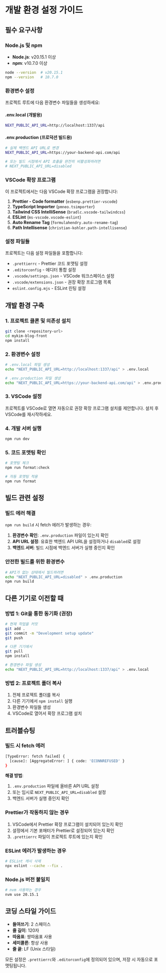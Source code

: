 # 개발 환경 설정 가이드

## 필수 요구사항

### Node.js 및 npm

- **Node.js**: v20.15.1 이상
- **npm**: v10.7.0 이상

```bash
node --version  # v20.15.1
npm --version   # 10.7.0
```

### 환경변수 설정

프로젝트 루트에 다음 환경변수 파일들을 생성하세요:

#### .env.local (개발용)

```bash
NEXT_PUBLIC_API_URL=http://localhost:1337/api
```

#### .env.production (프로덕션 빌드용)

```bash
# 실제 백엔드 API URL로 변경
NEXT_PUBLIC_API_URL=https://your-backend-api.com/api

# 또는 빌드 시점에서 API 호출을 완전히 비활성화하려면
# NEXT_PUBLIC_API_URL=disabled
```

### VSCode 확장 프로그램

이 프로젝트에서는 다음 VSCode 확장 프로그램을 권장합니다:

1. **Prettier - Code formatter** (`esbenp.prettier-vscode`)
2. **TypeScript Importer** (`pmneo.tsimporter`)
3. **Tailwind CSS IntelliSense** (`bradlc.vscode-tailwindcss`)
4. **ESLint** (`ms-vscode.vscode-eslint`)
5. **Auto Rename Tag** (`formulahendry.auto-rename-tag`)
6. **Path Intellisense** (`christian-kohler.path-intellisense`)

### 설정 파일들

프로젝트는 다음 설정 파일들을 포함합니다:

- `.prettierrc` - Prettier 코드 포맷팅 설정
- `.editorconfig` - 에디터 통합 설정
- `.vscode/settings.json` - VSCode 워크스페이스 설정
- `.vscode/extensions.json` - 권장 확장 프로그램 목록
- `eslint.config.mjs` - ESLint 린팅 설정

## 개발 환경 구축

### 1. 프로젝트 클론 및 의존성 설치

```bash
git clone <repository-url>
cd mykim-blog-front
npm install
```

### 2. 환경변수 설정

```bash
# .env.local 파일 생성
echo "NEXT_PUBLIC_API_URL=http://localhost:1337/api" > .env.local

# .env.production 파일 생성
echo "NEXT_PUBLIC_API_URL=https://your-backend-api.com/api" > .env.production
```

### 3. VSCode 설정

프로젝트를 VSCode로 열면 자동으로 권장 확장 프로그램 설치를 제안합니다.
설치 후 VSCode를 재시작하세요.

### 4. 개발 서버 실행

```bash
npm run dev
```

### 5. 코드 포맷팅 확인

```bash
# 포맷팅 체크
npm run format:check

# 자동 포맷팅 적용
npm run format
```

## 빌드 관련 설정

### 빌드 에러 해결

`npm run build` 시 fetch 에러가 발생하는 경우:

1. **환경변수 확인**: `.env.production` 파일이 있는지 확인
2. **API URL 설정**: 유효한 백엔드 API URL을 설정하거나 `disabled`로 설정
3. **백엔드 서버**: 빌드 시점에 백엔드 서버가 실행 중인지 확인

### 안전한 빌드를 위한 환경변수

```bash
# API가 없는 상태에서 빌드하려면
echo "NEXT_PUBLIC_API_URL=disabled" > .env.production
npm run build
```

## 다른 기기로 이전할 때

### 방법 1: Git을 통한 동기화 (권장)

```bash
# 현재 작업을 커밋
git add .
git commit -m "Development setup update"
git push

# 다른 기기에서
git pull
npm install

# 환경변수 파일 생성
echo "NEXT_PUBLIC_API_URL=http://localhost:1337/api" > .env.local
```

### 방법 2: 프로젝트 폴더 복사

1. 전체 프로젝트 폴더를 복사
2. 다른 기기에서 `npm install` 실행
3. 환경변수 파일들 생성
4. VSCode로 열어서 확장 프로그램 설치

## 트러블슈팅

### 빌드 시 fetch 에러

```bash
[TypeError: fetch failed] {
  [cause]: [AggregateError: ] { code: 'ECONNREFUSED' }
}
```

**해결 방법**:

1. `.env.production` 파일에 올바른 API URL 설정
2. 또는 임시로 `NEXT_PUBLIC_API_URL=disabled` 설정
3. 백엔드 서버가 실행 중인지 확인

### Prettier가 작동하지 않는 경우

1. VSCode에서 Prettier 확장 프로그램이 설치되어 있는지 확인
2. 설정에서 기본 포매터가 Prettier로 설정되어 있는지 확인
3. `.prettierrc` 파일이 프로젝트 루트에 있는지 확인

### ESLint 에러가 발생하는 경우

```bash
# ESLint 캐시 삭제
npx eslint --cache --fix .
```

### Node.js 버전 불일치

```bash
# nvm 사용하는 경우
nvm use 20.15.1
```

## 코딩 스타일 가이드

- **들여쓰기**: 2 스페이스
- **줄 길이**: 120자
- **따옴표**: 쌍따옴표 사용
- **세미콜론**: 항상 사용
- **줄 끝**: LF (Unix 스타일)

모든 설정은 `.prettierrc`와 `.editorconfig`에 정의되어 있으며, 저장 시 자동으로 포맷팅됩니다.
